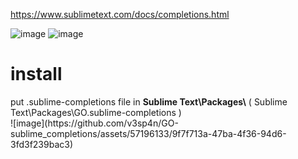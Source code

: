 https://www.sublimetext.com/docs/completions.html

![image](https://github.com/v3sp4n/GO-sublime_completions/assets/57196133/99e542c4-2c82-4b2e-b87f-544d656c7042)
![image](https://github.com/v3sp4n/GO-sublime_completions/assets/57196133/7960b74d-0331-4785-9d46-11b5531027ab)

<H1>install</H1>
put .sublime-completions file in <b>Sublime Text\Packages\</b> ( Sublime Text\Packages\GO.sublime-completions )
<br>
![image](https://github.com/v3sp4n/GO-sublime_completions/assets/57196133/9f7f713a-47ba-4f36-94d6-3fd3f239bac3)

